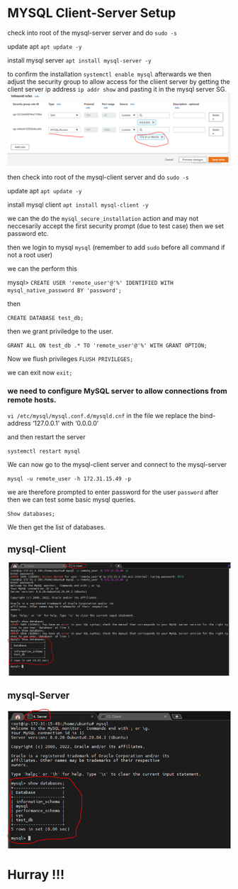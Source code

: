 # MYSQL Client-Server Setup

check into root of the mysql-server server and do `sudo -s`

update apt
`apt update -y`

install mysql server
`apt install mysql-server -y`

to confirm the installation `systemctl enable mysql` afterwards we then adjust the security group to allow access for the cliient server by getting the client server ip address `ip addr show` and pasting it in the mysql server SG.
![Security group](https://github.com/femie15/darey/blob/main/project%201/project%205/1-security%20group.PNG)



then check into root of the mysql-client server and do `sudo -s`

update apt
`apt update -y`

install mysql client
`apt install mysql-client -y`

we can the do the `mysql_secure_installation` action and may not neccesarily accept the first security prompt (due to test case)
then we set password etc.

then we login to mysql `mysql` (remember to add `sudo` before all command if not a root user)

we can the perform this

mysql> `CREATE USER 'remote_user'@'%' IDENTIFIED WITH mysql_native_password BY 'password';`

then

`CREATE DATABASE test_db;`

then we grant priviledge to the user.

`GRANT ALL ON test_db .* TO 'remote_user'@'%' WITH GRANT OPTION;`

Now we flush privileges
`FLUSH PRIVILEGES;`

we can exit now `exit;`

### we need to configure MySQL server to allow connections from remote hosts.
`vi /etc/mysql/mysql.conf.d/mysqld.cnf` in the file we replace the bind-address ‘127.0.0.1’ with ‘0.0.0.0’

and then restart the server

`systemctl restart mysql`

We can now go to the mysql-client server and connect to the mysql-server

`mysql -u remote_user -h 172.31.15.49 -p`

we are therefore prompted to enter password for the user `password` after then we can test some basic mysql queries.

`Show databases;`

We then get the list of databases.

## mysql-Client

![Client](https://github.com/femie15/darey/blob/main/project%201/project%205/3-client%20server.PNG)

## mysql-Server

![Security group](https://github.com/femie15/darey/blob/main/project%201/project%205/4-server.PNG)

# Hurray !!!
